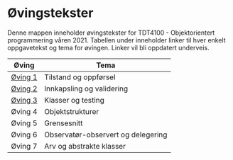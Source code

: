 # Øvingstekster

Denne mappen inneholder øvingstekster for TDT4100 - Objektorientert programmering våren 2021. Tabellen under inneholder linker til hver enkelt oppgavetekst og tema for øvingen. Linker vil bli oppdatert underveis.

| Øving             | Tema                                     | 
| ----------------- | ---------------------------------------- |
| [Øving 1](oving1/README.md) | Tilstand og oppførsel                    |
| [Øving 2](oving2/README.md)           | Innkapsling og validering                |
| [Øving 3](oving3/README.md)           | Klasser og testing                       |
| Øving 4           | Objektstrukturer                         |
| Øving 5           | Grensesnitt                              |
| Øving 6           | Observatør-observert og delegering       |
| Øving 7           | Arv og abstrakte klasser                 |